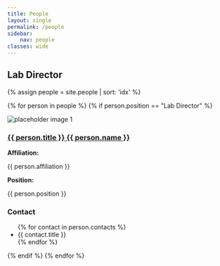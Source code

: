 ```yaml
---
title: People
layout: single
permalink: /people
sidebar:
    nav: people
classes: wide
---
```

<style>

</style>

## Lab Director

<!-- Assign and Sort collection of people -->
{% assign people = site.people | sort: 'idx' %}

<!-- Iterate orver the collection -->
{% for person in people %}
{% if person.position == "Lab Director" %}
<div class="row">
    <div class="col-2">
        <div class="people_image">
            <img src="{{ site.baseurl }}{{ person.header.teaser }}" alt="placeholder image 1">
        </div>
    </div>
    <div class="col-10">
        <div class="people_body">
            <h3><a href="{{ site.baseurl }}{{ person.url }}" rel="permalink">{{ person.title }} {{ person.name }}</a></h3>
            <div class="">
                <b>Affiliation: </b><p>{{ person.affiliation }}</p>
                <b>Position: </b><p>{{ person.position }}</p>
            </div>
            <div>
                <h3>Contact</h3>
                <ul>
            {% for contact in person.contacts %}
                <li>
                    <a href='{{ contact.url }}' target='_blank' style='color: inherit; text-decoration: none;'>
                        <i class='{{ contact.icon }}' aria-hidden='true'></i>
                        {{ contact.title }}
                    </a>
                </li>
            {% endfor %}
                </ul>
            </div>
        </div>
    </div>
</div>
{% endif %}
{% endfor %}